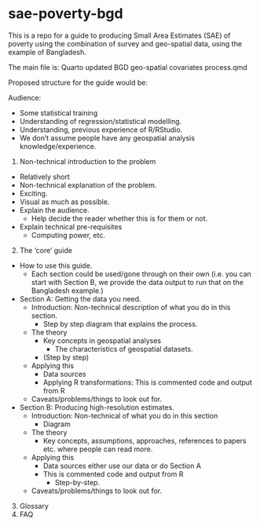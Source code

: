 # sae-poverty-bgd
This is a repo for a guide to producing Small Area Estimates (SAE) of poverty using the combination of survey and geo-spatial data, using the example of Bangladesh.

The main file is: Quarto updated BGD geo-spatial covariates process.qmd

Proposed structure for the guide would be:

Audience: 
- Some statistical training
-	Understanding of regression/statistical modelling. 
-	Understanding, previous experience of R/RStudio. 
-	We don’t assume people have any geospatial analysis knowledge/experience. 

1.	Non-technical introduction to the problem
- Relatively short 
- Non-technical explanation of the problem. 
- Exciting. 
- Visual as much as possible. 
- Explain the audience. 
  -  Help decide the reader whether this is for them or not. 
- Explain technical pre-requisites
  - Computing power, etc. 
 
2.	The ‘core’ guide
- How to use this guide. 
  - Each section could be used/gone through on their own (i.e. you can start with Section B, we provide the data output to run that on the Bangladesh example.)
- Section A: Getting the data you need. 
  - Introduction: Non-technical description of what you do in this section. 
    -  Step by step diagram that explains the process. 
  - The theory
    - Key concepts in geospatial analyses
      -  The characteristics of geospatial datasets. 
    - (Step by step)
  - Applying this
    - Data sources
    - Applying R transformations: This is commented code and output from R
  - Caveats/problems/things to look out for. 
- Section B: Producing high-resolution estimates. 
  - Introduction: Non-technical of what you do in this section
    - Diagram
  - The theory
    - Key concepts, assumptions, approaches, references to papers etc. where people can read more. 
  - Applying this 
    - Data sources either use our data or do Section A
    - This is commented code and output from R
      - Step-by-step.
  - Caveats/problems/things to look out for. 

3.	Glossary
4.	FAQ


